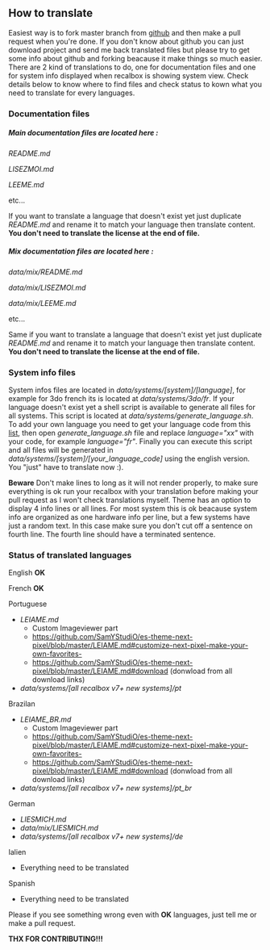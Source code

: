 ## How to translate

Easiest way is to fork master branch from [github](https://github.com/SamYStudiO/es-theme-next-pixel) and then make a pull request when you're done. If you don't know about github you can just download project and send me back translated files but please try to get some info about github and forking beacause it make things so much easier.
There are 2 kind of translations to do, one for documentation files and one for system info displayed when recalbox is showing system view.
Check details below to know where to find files and check status to kown what you need to translate for every languages.


### Documentation files

##### Main documentation files are located here :
*README.md*

*LISEZMOI.md*

*LEEME.md*

etc...

If you want to translate a language that doesn't exist yet just duplicate *README.md* and rename it to match your language then translate content. **You don't need to translate the license at the end of file.**

##### Mix documentation files are located here :
*data/mix/README.md*

*data/mix/LISEZMOI.md*

*data/mix/LEEME.md*

etc...

Same if you want to translate a language that doesn't exist yet just duplicate *README.md* and rename it to match your language then translate content.
**You don't need to translate the license at the end of file.**

### System info files

System infos files are located in *data/systems/[system]/[language]*, for example for 3do french its is located at *data/systems/3do/fr*.
If your language doesn't exist yet a shell script is available to generate all files for all systems. This script is located at *data/systems/generate_language.sh*. To add your own language you need to get your language code from this [list](https://www.andiamo.co.uk/resources/iso-language-codes/), then open *generate_language.sh* file and replace *language="xx"* with your code, for example *language="fr"*. Finally you can execute this script and all files will be generated in *data/systems/[system]/[your_language_code]* using the english version. You "just" have to translate now :).

**Beware**
Don't make lines to long as it will not render properly, to make sure everything is ok run your recalbox with your translation before making your pull request as I won't check translations myself.
Theme has an option to display 4 info lines or all lines. For most system this is ok beacause system info are organized as one hardware info per line, but a few systems have just a random text. In this case make sure you don't cut off a sentence on fourth line. The fourth line should have a terminated sentence.
	
### Status of translated languages

English **OK** 

French **OK**

Portuguese
- *LEIAME.md*
	* Custom Imageviewer part
	* https://github.com/SamYStudiO/es-theme-next-pixel/blob/master/LEIAME.md#customize-next-pixel-make-your-own-favorites-
	* https://github.com/SamYStudiO/es-theme-next-pixel/blob/master/LEIAME.md#download (donwload from all download links)
- *data/systems/[all recalbox v7+ new systems]/pt*

Brazilan
- *LEIAME_BR.md*
	* Custom Imageviewer part
	* https://github.com/SamYStudiO/es-theme-next-pixel/blob/master/LEIAME.md#customize-next-pixel-make-your-own-favorites-
	* https://github.com/SamYStudiO/es-theme-next-pixel/blob/master/LEIAME.md#download (donwload from all download links)
- *data/systems/[all recalbox v7+ new systems]/pt_br*
		
German
- *LIESMICH.md*
- *data/mix/LIESMICH.md*
- *data/systems/[all recalbox v7+ new systems]/de*

Ialien 
- Everything need to be translated

Spanish
- Everything need to be translated
	
Please if you see something wrong even with **OK** languages, just tell me or make a pull request.

**THX FOR CONTRIBUTING!!!**
	
	
